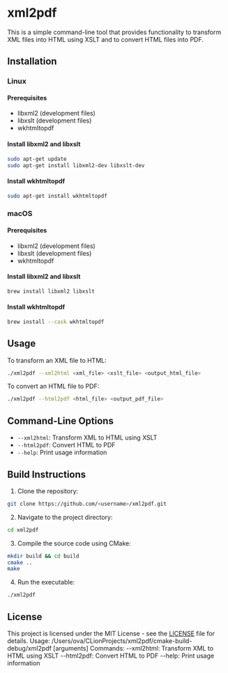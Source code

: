 # xml2pdf

This is a simple command-line tool that provides functionality to transform XML files into HTML using XSLT and to convert HTML files into PDF.

## Installation

### Linux

#### Prerequisites
- libxml2 (development files)
- libxslt (development files)
- wkhtmltopdf

#### Install libxml2 and libxslt
```sh
sudo apt-get update
sudo apt-get install libxml2-dev libxslt-dev
```

#### Install wkhtmltopdf
```sh
sudo apt-get install wkhtmltopdf
```

### macOS

#### Prerequisites
- libxml2 (development files)
- libxslt (development files)
- wkhtmltopdf

#### Install libxml2 and libxslt
```sh
brew install libxml2 libxslt
```

#### Install wkhtmltopdf
```sh
brew install --cask wkhtmltopdf
```

## Usage

To transform an XML file to HTML:
```sh
./xml2pdf --xml2html <xml_file> <xslt_file> <output_html_file>
```

To convert an HTML file to PDF:
```sh
./xml2pdf --html2pdf <html_file> <output_pdf_file>
```

## Command-Line Options

- `--xml2html`: Transform XML to HTML using XSLT
- `--html2pdf`: Convert HTML to PDF
- `--help`: Print usage information

## Build Instructions

1. Clone the repository:
```sh
git clone https://github.com/<username>/xml2pdf.git
```

2. Navigate to the project directory:
```sh
cd xml2pdf
```

3. Compile the source code using CMake:
```sh
mkdir build && cd build
cmake ..
make
```

4. Run the executable:
```sh
./xml2pdf
```

## License

This project is licensed under the MIT License - see the [LICENSE](LICENSE) file for details.
Usage: /Users/ova/CLionProjects/xml2pdf/cmake-build-debug/xml2pdf <command> [arguments]
Commands:
--xml2html: Transform XML to HTML using XSLT
--html2pdf: Convert HTML to PDF
--help: Print usage information
